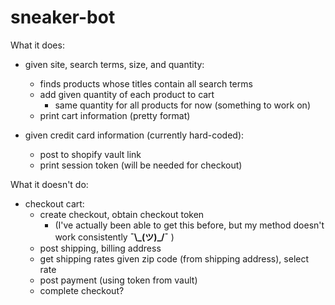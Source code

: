# sneaker-bot

What it does:
- given site, search terms, size, and quantity:
  - finds products whose titles contain all search terms
  - add given quantity of each product to cart
    - same quantity for all products for now (something to work on)
  - print cart information (pretty format)
  
- given credit card information (currently hard-coded):
  - post to shopify vault link
  - print session token (will be needed for checkout)
  
What it doesn't do:
- checkout cart:
  - create checkout, obtain checkout token
    - (I've actually been able to get this before, but my method doesn't work consistently **¯\\\_(ツ)_/¯** )
  - post shipping, billing address
  - get shipping rates given zip code (from shipping address), select rate
  - post payment (using token from vault)
  - complete checkout?
